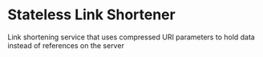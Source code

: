 # Stateless Link Shortener
 Link shortening service that uses compressed URI parameters to hold data instead of references on the server
